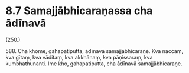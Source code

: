 # 8.7 Samajjābhicaraṇassa cha ādīnavā

(250.)

588\. Cha khome, gahapatiputta, ādīnavā samajjābhicaraṇe. Kva naccaṃ, kva gītaṃ, kva vāditaṃ, kva akkhānaṃ, kva pāṇissaraṃ, kva kumbhathunanti. Ime kho, gahapatiputta, cha ādīnavā samajjābhicaraṇe.
